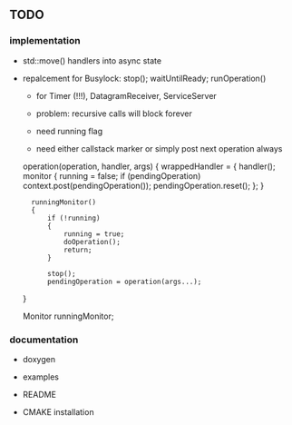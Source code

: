 ## TODO

### implementation
- std::move() handlers into async state
- repalcement for Busylock: stop(); waitUntilReady; runOperation()
    - for Timer (!!!), DatagramReceiver, ServiceServer
    
    - problem: recursive calls will block forever
    - need running flag
    - need either callstack marker or simply post next operation always
    
    operation(operation, handler, args)
    {
        wrappedHandler = { 
            handler();
            monitor {
                running = false;
                if (pendingOperation)
                    context.post(pendingOperation());
                pendingOperation.reset();
            }; 
        }   
        
        runningMonitor()
        {
            if (!running)
            {
                running = true;
                doOperation();
                return;
            }

            stop();
            pendingOperation = operation(args...);
    }
    
    Monitor<bool> runningMonitor;

### documentation
- doxygen 
- examples
- README

- CMAKE installation